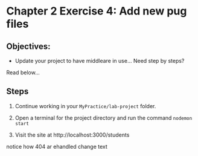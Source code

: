 # Chapter 2 Exercise 4: Add new pug files

## Objectives:
* Update your project to have middleare in use...
Need step by steps?

Read below...

## Steps

1. Continue working in your `MyPractice/lab-project` folder. 



1. Open a terminal for the project directory and run the command  `nodemon start` 

1. Visit the site at http://localhost:3000/students

notice how 404 ar ehandled change text